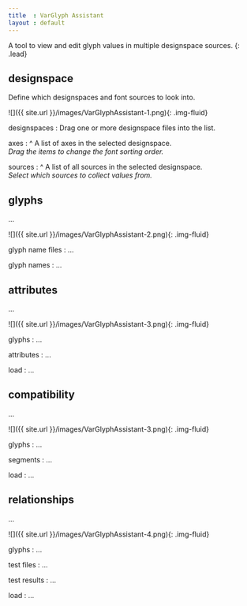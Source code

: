 ```yaml
---
title  : VarGlyph Assistant
layout : default
---
```


A tool to view and edit glyph values in multiple designspace sources.
{: .lead}


designspace
-----------

Define which designspaces and font sources to look into.

![]({{ site.url }}/images/VarGlyphAssistant-1.png){: .img-fluid}

designspaces
: Drag one or more designspace files into the list.

axes
: ^
  A list of axes in the selected designspace.  
  *Drag the items to change the font sorting order.*

sources
: ^
  A list of all sources in the selected designspace.  
  *Select which sources to collect values from.*


glyphs
------

...

![]({{ site.url }}/images/VarGlyphAssistant-2.png){: .img-fluid}

glyph name files
: ...


glyph names
: ...


attributes
----------

...

![]({{ site.url }}/images/VarGlyphAssistant-3.png){: .img-fluid}

glyphs
: ...

attributes
: ...

load
: ...


compatibility
-------------

...

![]({{ site.url }}/images/VarGlyphAssistant-3.png){: .img-fluid}

glyphs
: ...

segments
: ...

load
: ...


relationships
-------------

...

![]({{ site.url }}/images/VarGlyphAssistant-4.png){: .img-fluid}

glyphs
: ...

test files
: ...

test results
: ...

load
: ...
